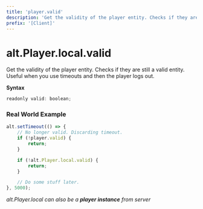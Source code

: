 ```yaml
---
title: 'player.valid'
description: 'Get the validity of the player entity. Checks if they are still a valid entity.'
prefix: '[Client]'
---
```


# alt.Player.local.valid

Get the validity of the player entity. Checks if they are still a valid entity.
Useful when you use timeouts and then the player logs out.

**Syntax**

```js
readonly valid: boolean;
```

### Real World Example

```js
alt.setTimeout(() => {
    // No longer valid. Discarding timeout.
    if (!player.valid) {
        return;
    }

    if (!alt.Player.local.valid) {
        return;
    }

    // Do some stuff later.
}, 5000);
```

_alt.Player.local can also be a **player instance** from server_
